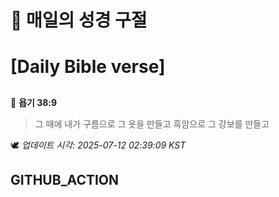# 🙏 매일의 성경 구절
# [Daily Bible verse]
##
<!-- START_BIBLE_VERSE -->
📖 **욥기 38:9**
> 그 때에 내가 구름으로 그 옷을 만들고 흑암으로 그 강보를 만들고

🕊️ _업데이트 시각: 2025-07-12 02:39:09 KST_
  <!-- END_BIBLE_VERSE -->
## GITHUB_ACTION
